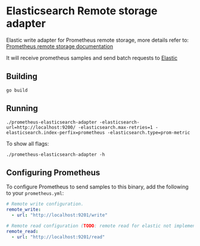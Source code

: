 # Elasticsearch Remote storage adapter

Elastic write adapter for Prometheus remote storage, more details refer to: [Prometheus remote storage documentation](https://github.com/prometheus/prometheus/tree/master/documentation/examples/remote_storage/remote_storage_adapter)

It will receive prometheus samples and send batch requests to [Elastic](https://www.elastic.co/)

## Building

```
go build
```

## Running

```
./prometheus-elasticsearch-adapter -elasticsearch-url=http://localhost:9200/ -elasticsearch.max-retries=1 -elasticsearch.index-perfix=prometheus -elasticsearch.type=prom-metric
```

To show all flags:

```
./prometheus-elasticsearch-adapter -h
```

## Configuring Prometheus

To configure Prometheus to send samples to this binary, add the following to your `prometheus.yml`:

```yaml
# Remote write configuration.
remote_write:
  - url: "http://localhost:9201/write"

# Remote read configuration (TODO: remote read for elastic not implement yet).
remote_read:
  - url: "http://localhost:9201/read"
```
